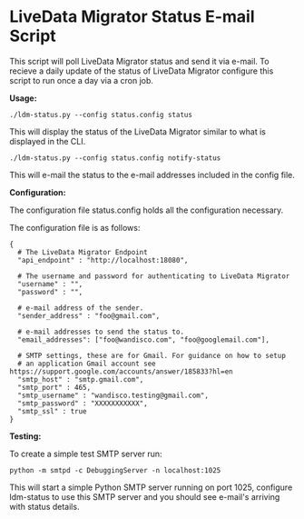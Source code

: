 # LiveData Migrator Status E-mail Script

This script will poll LiveData Migrator status and send it via e-mail.
To recieve a daily update of the status of LiveData Migrator configure
this script to run once a day via a cron job.

**Usage:**

    ./ldm-status.py --config status.config status

This will display the status of the LiveData Migrator similar to what is displayed in the CLI.

    ./ldm-status.py --config status.config notify-status

This will e-mail the status to the e-mail addresses included in the config file.

**Configuration:**

The configuration file status.config holds all the configuration necessary.

The configuration file is as follows:

    {
      # The LiveData Migrator Endpoint
      "api_endpoint" : "http://localhost:18080",

      # The username and password for authenticating to LiveData Migrator
      "username" : "",
      "password" : "",

      # e-mail address of the sender.
      "sender_address" : "foo@gmail.com",

      # e-mail addresses to send the status to.
      "email_addresses": ["foo@wandisco.com", "foo@googlemail.com"],

      # SMTP settings, these are for Gmail. For guidance on how to setup
      # an application Gmail account see https://support.google.com/accounts/answer/185833?hl=en
      "smtp_host" : "smtp.gmail.com",
      "smtp_port" : 465,
      "smtp_username" : "wandisco.testing@gmail.com",
      "smtp_password" : "XXXXXXXXXXX",
      "smtp_ssl" : true
    }


**Testing:**

To create a simple test SMTP server run:

    python -m smtpd -c DebuggingServer -n localhost:1025

This will start a simple Python SMTP server running on port 1025,
configure ldm-status to use this SMTP server and you should see
e-mail's arriving with status details.

